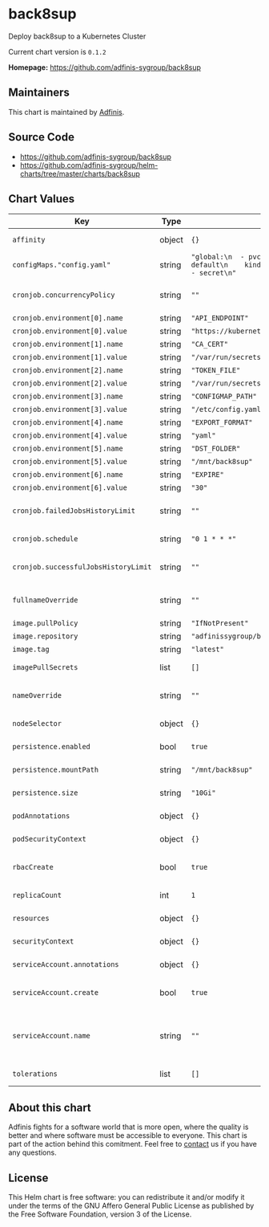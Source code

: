 back8sup
========
Deploy back8sup to a Kubernetes Cluster

Current chart version is `0.1.2`


**Homepage:** <https://github.com/adfinis-sygroup/back8sup>


## Maintainers
This chart is maintained by [Adfinis](https://adfinis.com/?pk_campaign=github&pk_kwd=helm-charts).


## Source Code

* <https://github.com/adfinis-sygroup/back8sup>
* <https://github.com/adfinis-sygroup/helm-charts/tree/master/charts/back8sup>


## Chart Values


| Key | Type | Default | Description |
|-----|------|---------|-------------|
| `affinity` | object | `{}` | specifies the affinity to be used |
| `configMaps."config.yaml"` | string | `"global:\n  - pvc\n  - pv\nnamespaces:\n  - name: default\n    kind:\n      - deployment\n      - cm\n      - secret\n"` |  |
| `cronjob.concurrencyPolicy` | string | `""` | specifies the concurrencyPolicy of the cronjob |
| `cronjob.environment[0].name` | string | `"API_ENDPOINT"` |  |
| `cronjob.environment[0].value` | string | `"https://kubernetes.default.svc.cluster.local:443"` |  |
| `cronjob.environment[1].name` | string | `"CA_CERT"` |  |
| `cronjob.environment[1].value` | string | `"/var/run/secrets/kubernetes.io/serviceaccount/ca.crt"` |  |
| `cronjob.environment[2].name` | string | `"TOKEN_FILE"` |  |
| `cronjob.environment[2].value` | string | `"/var/run/secrets/kubernetes.io/serviceaccount/token"` |  |
| `cronjob.environment[3].name` | string | `"CONFIGMAP_PATH"` |  |
| `cronjob.environment[3].value` | string | `"/etc/config.yaml"` |  |
| `cronjob.environment[4].name` | string | `"EXPORT_FORMAT"` |  |
| `cronjob.environment[4].value` | string | `"yaml"` |  |
| `cronjob.environment[5].name` | string | `"DST_FOLDER"` |  |
| `cronjob.environment[5].value` | string | `"/mnt/back8sup"` |  |
| `cronjob.environment[6].name` | string | `"EXPIRE"` |  |
| `cronjob.environment[6].value` | string | `"30"` |  |
| `cronjob.failedJobsHistoryLimit` | string | `""` | specifies the failedJobsHistoryLimit of the cronjob |
| `cronjob.schedule` | string | `"0 1 * * *"` | on which schedule the cronjob gets run |
| `cronjob.successfulJobsHistoryLimit` | string | `""` | specifies the successfulJobsHistoryLimit of the cronjob |
| `fullnameOverride` | string | `""` | specifies the full name override to be used for helm |
| `image.pullPolicy` | string | `"IfNotPresent"` | set the image pullPolicy |
| `image.repository` | string | `"adfinissygroup/back8sup"` | set the image repository |
| `image.tag` | string | `"latest"` | set the tag of the image |
| `imagePullSecrets` | list | `[]` | specifies the image pull secrets to be used |
| `nameOverride` | string | `""` | specifies the name override to be used for helm |
| `nodeSelector` | object | `{}` | specifies the nodeSelector to be used |
| `persistence.enabled` | bool | `true` | specifies if persistence is enabled or not |
| `persistence.mountPath` | string | `"/mnt/back8sup"` | specifies where to mount the PV |
| `persistence.size` | string | `"10Gi"` | specifies which size the PVC should request |
| `podAnnotations` | object | `{}` | specifies the Pod Annotations to be set |
| `podSecurityContext` | object | `{}` | specifies the Pod Security Context to be set |
| `rbacCreate` | bool | `true` | wheter the rolebindings and roles should be created |
| `replicaCount` | int | `1` | specifies the replica count of the pods |
| `resources` | object | `{}` | specifies the resources to be used |
| `securityContext` | object | `{}` | specifies the Security Context to be set |
| `serviceAccount.annotations` | object | `{}` | Annotations to add to the service account |
| `serviceAccount.create` | bool | `true` | Specifies whether a service account should be created |
| `serviceAccount.name` | string | `""` | The name of the service account to use. If not set and create is true, a name is generated using the fullname template |
| `tolerations` | list | `[]` | specifies the tolerations to be used |

## About this chart

Adfinis fights for a software world that is more open, where the quality is
better and where software must be accessible to everyone. This chart
is part of the action behind this comitment. Feel free to
[contact](https://adfinis.com/kontakt/?pk_campaign=github&pk_kwd=helm-charts)
us if you have any questions.

## License

This Helm chart is free software: you can redistribute it and/or modify it under the terms
of the GNU Affero General Public License as published by the Free Software Foundation,
version 3 of the License.

